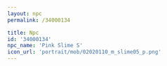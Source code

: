 ```yaml
---
layout: npc
permalink: /34000134

title: Npc
id: '34000134'
npc_name: 'Pink Slime S'
icon_url: 'portrait/mob/02020110_m_slime05_p.png'
---
```

